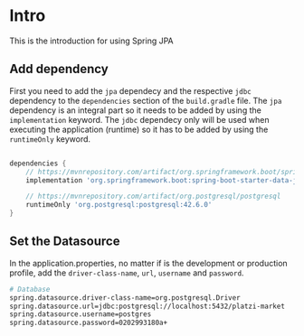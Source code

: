 # Intro

This is the introduction for using Spring JPA

## Add dependency

First you need to add the `jpa` dependecy and the respective `jdbc` dependency to the `dependencies` section of the `build.gradle` file. The `jpa` dependency is an integral part so it needs to be added by using the `implementation` keyword. The `jdbc` dependecy only will be used when executing the application (runtime) so it has to be added by using the `runtimeOnly` keyword.

```groovy

dependencies {
	// https://mvnrepository.com/artifact/org.springframework.boot/spring-boot-starter-data-jpa
	implementation 'org.springframework.boot:spring-boot-starter-data-jpa:3.1.1'

	// https://mvnrepository.com/artifact/org.postgresql/postgresql
	runtimeOnly 'org.postgresql:postgresql:42.6.0'
}
```

## Set the Datasource

In the application.properties, no matter if is the development or production profile, add the `driver-class-name`, `url`, `username` and `password`.

```bash
# Database
spring.datasource.driver-class-name=org.postgresql.Driver
spring.datasource.url=jdbc:postgresql://localhost:5432/platzi-market
spring.datasource.username=postgres
spring.datasource.password=0202993180a+
```
